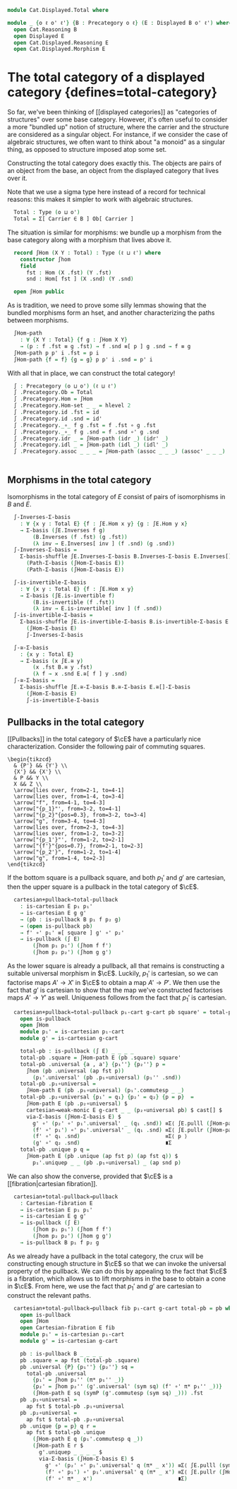 <!--
```agda
open import Cat.Displayed.Cartesian
open import Cat.Diagram.Pullback
open import Cat.Displayed.Base
open import Cat.Prelude

import Cat.Displayed.Reasoning
import Cat.Displayed.Morphism
import Cat.Reasoning
```
-->

```agda
module Cat.Displayed.Total where

module _ {o ℓ o' ℓ'} {B : Precategory o ℓ} (E : Displayed B o' ℓ') where
  open Cat.Reasoning B
  open Displayed E
  open Cat.Displayed.Reasoning E
  open Cat.Displayed.Morphism E
```

# The total category of a displayed category {defines=total-category}

So far, we've been thinking of [[displayed categories]] as "categories of
structures" over some base category. However, it's often useful to
consider a more "bundled up" notion of structure, where the carrier and
the structure are considered as a singular object. For instance, if we
consider the case of algebraic structures, we often want to think about
"a monoid" as a singular thing, as opposed to structure imposed atop
some set.

Constructing the total category does exactly this. The objects
are pairs of an object from the base, an object from the displayed
category that lives over it.

Note that we use a sigma type here instead of a record for technical
reasons: this makes it simpler to work with algebraic structures.

```agda
  Total : Type (o ⊔ o')
  Total = Σ[ Carrier ∈ B ] Ob[ Carrier ]
```

The situation is similar for morphisms: we bundle up a morphism from the
base category along with a morphism that lives above it.

```agda
  record ∫Hom (X Y : Total) : Type (ℓ ⊔ ℓ') where
    constructor ∫hom
    field
      fst : Hom (X .fst) (Y .fst)
      snd : Hom[ fst ] (X .snd) (Y .snd)

  open ∫Hom public
```

<!--
```agda
  unquoteDecl H-Level-∫Hom = declare-record-hlevel 2 H-Level-∫Hom (quote ∫Hom)
```
-->

As is tradition, we need to prove some silly lemmas showing that
the bundled morphisms form an hset, and another characterizing
the paths between morphisms.

```agda
  ∫Hom-path
    : ∀ {X Y : Total} {f g : ∫Hom X Y}
    → (p : f .fst ≡ g .fst) → f .snd ≡[ p ] g .snd → f ≡ g
  ∫Hom-path p p' i .fst = p i
  ∫Hom-path {f = f} {g = g} p p' i .snd = p' i
```

<!--
```agda
  ∫Hom-pathp
    : ∀ {X X' Y Y' : Total} {f : ∫Hom X Y} {g : ∫Hom X' Y'}
    → (p : X ≡ X') (q : Y ≡ Y')
    → (r : PathP (λ z → Hom (p z .fst) (q z .fst)) (f .fst) (g .fst))
    → PathP (λ z → Hom[ r z ] (p z .snd) (q z .snd)) (f .snd) (g .snd)
    → PathP (λ i → ∫Hom (p i) (q i)) f g
  ∫Hom-pathp p q r s i .fst = r i
  ∫Hom-pathp p q r s i .snd = s i

  ∫-fst-snd-is-Σ-basis
    : ∀ {x y : Total}
    → is-Σ-basis (∫Hom x y)
        (Hom (x .fst) (y .fst))
        (λ u → Hom[ u ] (x .snd) (y .snd))
        fst
        snd
  ∫-fst-snd-is-Σ-basis .is-Σ-basis.⟨⟩-equiv .is-eqv (u , f) = contr (fib .fst) (fib .snd)
    where fib = strict-fibres (uncurry ∫hom) (u , f)

  ∫Hom-Σ-basis
    : ∀ {x y : Total}
    → Σ-basis (∫Hom x y)
        (Hom (x .fst) (y .fst))
        (λ u → Hom[ u ] (x .snd) (y .snd))
  ∫Hom-Σ-basis = is-Σ-basis→Σ-basis ∫-fst-snd-is-Σ-basis
```
-->

With all that in place, we can construct the total category!

```agda
  ∫ : Precategory (o ⊔ o') (ℓ ⊔ ℓ')
  ∫ .Precategory.Ob = Total
  ∫ .Precategory.Hom = ∫Hom
  ∫ .Precategory.Hom-set _ _ = hlevel 2
  ∫ .Precategory.id .fst = id
  ∫ .Precategory.id .snd = id'
  ∫ .Precategory._∘_ f g .fst = f .fst ∘ g .fst
  ∫ .Precategory._∘_ f g .snd = f .snd ∘' g .snd
  ∫ .Precategory.idr _ = ∫Hom-path (idr _) (idr' _)
  ∫ .Precategory.idl _ = ∫Hom-path (idl _) (idl' _)
  ∫ .Precategory.assoc _ _ _ = ∫Hom-path (assoc _ _ _) (assoc' _ _ _)
```

<!--
```agda
  πᶠ : Functor ∫ B
  πᶠ .Functor.F₀ = fst
  πᶠ .Functor.F₁ = ∫Hom.fst
  πᶠ .Functor.F-id = refl
  πᶠ .Functor.F-∘ f g = refl
```
-->

<!--
```agda
module _ {o ℓ o' ℓ'} {B : Precategory o ℓ} {E : Displayed B o' ℓ'} where
  private
    module B = Cat.Reasoning B
    module E where
      open Cat.Displayed.Morphism E public
      open Displayed E public
    module ∫E = Cat.Reasoning (∫ E)
```
-->

```agda
```


## Morphisms in the total category

Isomorphisms in the total category of $E$ consist of pairs of
isomorphisms in $B$ and $E$.

```agda
  ∫-Inverses-Σ-basis
    : ∀ {x y : Total E} {f : ∫E.Hom x y} {g : ∫E.Hom y x}
    → Σ-basis (∫E.Inverses f g)
        (B.Inverses (f .fst) (g .fst))
        (λ inv → E.Inverses[ inv ] (f .snd) (g .snd))
  ∫-Inverses-Σ-basis =
    Σ-basis-shuffle ∫E.Inverses-Σ-basis B.Inverses-Σ-basis E.Inverses[]-Σ-basis
      (Path-Σ-basis (∫Hom-Σ-basis E))
      (Path-Σ-basis (∫Hom-Σ-basis E))

  ∫-is-invertible-Σ-basis
    : ∀ {x y : Total E} {f : ∫E.Hom x y}
    → Σ-basis (∫E.is-invertible f)
        (B.is-invertible (f .fst))
        (λ inv → E.is-invertible[ inv ] (f .snd))
  ∫-is-invertible-Σ-basis =
    Σ-basis-shuffle ∫E.is-invertible-Σ-basis B.is-invertible-Σ-basis E.is-invertible[]-Σ-basis
      (∫Hom-Σ-basis E)
      ∫-Inverses-Σ-basis

  ∫-≅-Σ-basis
    : {x y : Total E}
    → Σ-basis (x ∫E.≅ y)
        (x .fst B.≅ y .fst)
        (λ f → x .snd E.≅[ f ] y .snd)
  ∫-≅-Σ-basis =
    Σ-basis-shuffle ∫E.≅-Σ-basis B.≅-Σ-basis E.≅[]-Σ-basis
      (∫Hom-Σ-basis E)
      ∫-is-invertible-Σ-basis
```

## Pullbacks in the total category

<!--
```agda
module _
  {o ℓ o' ℓ'} {B : Precategory o ℓ} {E : Displayed B o' ℓ'}
  (let open Cat.Reasoning B) (let open Displayed E)
  {p x y z p' x' y' z'}
  {p₁ : Hom p x} {f : Hom x z} {p₂ : Hom p y} {g : Hom y z}
  {p₁' : Hom[ p₁ ] p' x'} {f' : Hom[ f ] x' z'}
  {p₂' : Hom[ p₂ ] p' y'} {g' : Hom[ g ] y' z'}
  where
  private
    open Cat.Reasoning B
    open Cat.Displayed.Morphism E
    module ∫E = Cat.Reasoning (∫ E)
```
-->

[[Pullbacks]] in the total category of $\cE$ have a particularly nice
characterization. Consider the following pair of commuting squares.

~~~{.quiver}
\begin{tikzcd}
  & {P'} && {Y'} \\
  {X'} && {X'} \\
  & P && Y \\
  X && Z \\
  \arrow[lies over, from=2-1, to=4-1]
  \arrow[lies over, from=1-4, to=3-4]
  \arrow["f", from=4-1, to=4-3]
  \arrow["{p_1}"', from=3-2, to=4-1]
  \arrow["{p_2}"{pos=0.3}, from=3-2, to=3-4]
  \arrow["g", from=3-4, to=4-3]
  \arrow[lies over, from=2-3, to=4-3]
  \arrow[lies over, from=1-2, to=3-2]
  \arrow["{p_1'}"', from=1-2, to=2-1]
  \arrow["{f'}"{pos=0.7}, from=2-1, to=2-3]
  \arrow["{p_2'}", from=1-2, to=1-4]
  \arrow["g", from=1-4, to=2-3]
\end{tikzcd}
~~~

If the bottom square is a pullback square, and both $p_1'$ and $g'$ are
cartesian, then the upper square is a pullback in the total category of
$\cE$.

```agda
  cartesian+pullback→total-pullback
    : is-cartesian E p₁ p₁'
    → is-cartesian E g g'
    → (pb : is-pullback B p₁ f p₂ g)
    → (open is-pullback pb)
    → f' ∘' p₁' ≡[ square ] g' ∘' p₂'
    → is-pullback (∫ E)
        (∫hom p₁ p₁') (∫hom f f')
        (∫hom p₂ p₂') (∫hom g g')
```

As the lower square is already a pullback, all that remains is
constructing a suitable universal morphism in $\cE$. Luckily, $p_1'$
is cartesian, so we can factorise maps $A' \to X'$ in $\cE$ to obtain
a map $A' \to P'$. We then use the fact that $g'$ is cartesian to show
that the map we've constructed factorises maps $A' \to Y'$ as well.
Uniqueness follows from the fact that $p_1'$ is cartesian.

```agda
  cartesian+pullback→total-pullback p₁-cart g-cart pb square' = total-pb where
    open is-pullback
    open ∫Hom
    module p₁' = is-cartesian p₁-cart
    module g' = is-cartesian g-cart

    total-pb : is-pullback (∫ E) _ _ _ _
    total-pb .square = ∫Hom-path E (pb .square) square'
    total-pb .universal {a , a'} {p₁''} {p₂''} p =
      ∫hom (pb .universal (ap fst p))
        (p₁'.universal' (pb .p₁∘universal) (p₁'' .snd))
    total-pb .p₁∘universal =
      ∫Hom-path E (pb .p₁∘universal) (p₁'.commutesp _ _)
    total-pb .p₂∘universal {p₁' = q₁} {p₂' = q₂} {p = p}  =
      ∫Hom-path E (pb .p₂∘universal) $
      cartesian→weak-monic E g-cart _ _ (p₂∘universal pb) $ cast[] $
      via-Σ-basis (∫Hom-Σ-basis E) $
        g' ∘' (p₂' ∘' p₁'.universal' _ (q₁ .snd)) ≡Σ⟨ ∫E.pulll (∫Hom-path E _ (symP square')) ⟩
        (f' ∘' p₁') ∘' p₁'.universal' _ (q₁ .snd) ≡Σ⟨ ∫E.pullr (∫Hom-path E (pb .p₁∘universal) (p₁'.commutesp _ (q₁ .snd))) ⟩
        (f' ∘' q₁ .snd)                           ≡Σ⟨ p ⟩
        (g' ∘' q₂ .snd)                           ∎Σ
    total-pb .unique p q =
      ∫Hom-path E (pb .unique (ap fst p) (ap fst q)) $
        p₁'.uniquep _ _ (pb .p₁∘universal) _ (ap snd p)
```

We can also show the converse, provided that $\cE$ is a [[fibration|cartesian fibration]].

```agda
  cartesian+total-pullback→pullback
    : Cartesian-fibration E
    → is-cartesian E p₁ p₁'
    → is-cartesian E g g'
    → is-pullback (∫ E)
        (∫hom p₁ p₁') (∫hom f f')
        (∫hom p₂ p₂') (∫hom g g')
    → is-pullback B p₁ f p₂ g
```

As we already have a pullback in the total category, the crux will be
constructing enough structure in $\cE$ so that we can invoke the universal
property of the pullback. We can do this by appealing to the fact that
$\cE$ is a fibration, which allows us to lift morphisms in the base
to obtain a cone in $\cE$. From here, we use the fact that $p_1'$ and
$g'$ are cartesian to construct the relevant paths.

```agda
  cartesian+total-pullback→pullback fib p₁-cart g-cart total-pb = pb where
    open is-pullback
    open ∫Hom
    open Cartesian-fibration E fib
    module p₁' = is-cartesian p₁-cart
    module g' = is-cartesian g-cart

    pb : is-pullback B _ _ _ _
    pb .square = ap fst (total-pb .square)
    pb .universal {P} {p₁''} {p₂''} sq =
      total-pb .universal
        {p₁' = ∫hom p₁'' (π* p₁'' _)}
        {p₂' = ∫hom p₂'' (g'.universal' (sym sq) (f' ∘' π* p₁'' _))}
        (∫Hom-path E sq (symP (g'.commutesp (sym sq) _))) .fst
    pb .p₁∘universal =
      ap fst $ total-pb .p₁∘universal
    pb .p₂∘universal =
      ap fst $ total-pb .p₂∘universal
    pb .unique {p = p} q r =
      ap fst $ total-pb .unique
        (∫Hom-path E q (p₁'.commutesp q _))
        (∫Hom-path E r $
          g'.uniquep _ _ _ _ $
          via-Σ-basis (∫Hom-Σ-basis E) $
            g' ∘' (p₂' ∘' p₁'.universal' q (π* _ x')) ≡Σ⟨ ∫E.pulll (sym $ total-pb .square) ⟩
            (f' ∘' p₁') ∘' p₁'.universal' q (π* _ x') ≡Σ⟨ ∫E.pullr (∫Hom-path E q (p₁'.commutesp q (π* _ x'))) ⟩
            (f' ∘' π* _ x')                           ∎Σ)
```

<!--
```agda
module _ {o ℓ o' ℓ'} {B : Precategory o ℓ} {E : Displayed B o' ℓ'} where
  open Cat.Reasoning B

  instance
    Funlike-∫Hom
      : ∀ {ℓ'' ℓ'''} {A : Type ℓ''} {B : A → Type ℓ'''}
      → {X Y : Total E} ⦃ i : Funlike (Hom (X .fst) (Y .fst)) A B ⦄
      → Funlike (∫Hom E X Y) A B
    Funlike-∫Hom ⦃ i ⦄ .Funlike._·_ f x = f .∫Hom.fst · x

    H-Level-∫Hom' : ∀ {X Y} {n} → H-Level (∫Hom E X Y) (2 + n)
    H-Level-∫Hom' = H-Level-∫Hom E
```
-->
